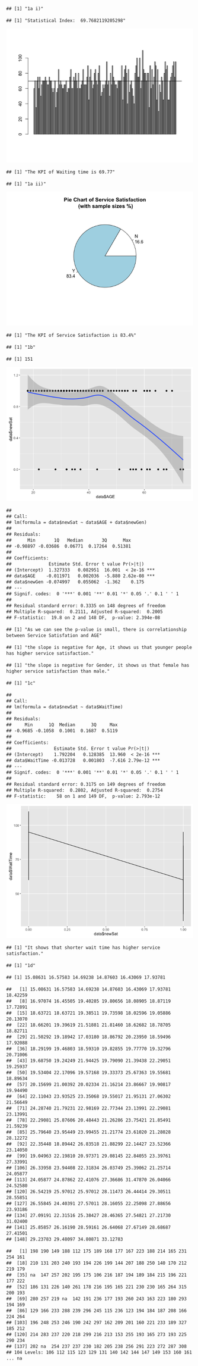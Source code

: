     ## [1] "1a i)"

    ## [1] "Statistical Index:  69.7682119205298"

![](IS4250_Tut2_files/figure-markdown_strict/unnamed-chunk-1-1.png)  

    ## [1] "The KPI of Waiting time is 69.77"

    ## [1] "1a ii)"

![](IS4250_Tut2_files/figure-markdown_strict/unnamed-chunk-1-2.png)  

    ## [1] "The KPI of Service Satisfaction is 83.4%"

    ## [1] "1b"

    ## [1] 151

![](IS4250_Tut2_files/figure-markdown_strict/unnamed-chunk-1-3.png)  

    ## 
    ## Call:
    ## lm(formula = data$newSat ~ data$AGE + data$newGen)
    ## 
    ## Residuals:
    ##      Min       1Q   Median       3Q      Max 
    ## -0.98897 -0.03686  0.06771  0.17264  0.51381 
    ## 
    ## Coefficients:
    ##              Estimate Std. Error t value Pr(>|t|)    
    ## (Intercept)  1.327333   0.082951  16.001  < 2e-16 ***
    ## data$AGE    -0.011971   0.002036  -5.880 2.62e-08 ***
    ## data$newGen -0.074997   0.055062  -1.362    0.175    
    ## ---
    ## Signif. codes:  0 '***' 0.001 '**' 0.01 '*' 0.05 '.' 0.1 ' ' 1
    ## 
    ## Residual standard error: 0.3335 on 148 degrees of freedom
    ## Multiple R-squared:  0.2111, Adjusted R-squared:  0.2005 
    ## F-statistic:  19.8 on 2 and 148 DF,  p-value: 2.394e-08

    ## [1] "As we can see the p-value is small, there is correlationship between Service Satisfation and AGE"

    ## [1] "the slope is negative for Age, it shows us that younger people has higher service satisfaction."

    ## [1] "the slope is negative for Gender, it shows us that female has higher service satisfaction than male."

    ## [1] "1c"

    ## 
    ## Call:
    ## lm(formula = data$newSat ~ data$WaitTime)
    ## 
    ## Residuals:
    ##     Min      1Q  Median      3Q     Max 
    ## -0.9685 -0.1058  0.1001  0.1687  0.5119 
    ## 
    ## Coefficients:
    ##                Estimate Std. Error t value Pr(>|t|)    
    ## (Intercept)    1.792204   0.128385  13.960  < 2e-16 ***
    ## data$WaitTime -0.013728   0.001803  -7.616 2.79e-12 ***
    ## ---
    ## Signif. codes:  0 '***' 0.001 '**' 0.01 '*' 0.05 '.' 0.1 ' ' 1
    ## 
    ## Residual standard error: 0.3175 on 149 degrees of freedom
    ## Multiple R-squared:  0.2802, Adjusted R-squared:  0.2754 
    ## F-statistic:    58 on 1 and 149 DF,  p-value: 2.793e-12

![](IS4250_Tut2_files/figure-markdown_strict/unnamed-chunk-1-4.png)  

    ## [1] "It shows that shorter wait time has higher service satisfaction."

    ## [1] "1d"

    ## [1] 15.08631 16.57583 14.69238 14.87603 16.43069 17.93781

    ##   [1] 15.08631 16.57583 14.69238 14.87603 16.43069 17.93781 18.42259
    ##   [8] 16.97074 16.45505 19.40285 19.80656 18.08905 18.87119 17.72891
    ##  [15] 18.63721 18.63721 19.38511 19.73598 18.02596 19.05886 20.13070
    ##  [22] 18.66201 19.39619 21.51881 21.81460 18.62682 18.78705 18.82711
    ##  [29] 21.50292 19.18942 17.03180 18.86792 20.23950 18.59496 17.92088
    ##  [36] 18.29199 19.46803 18.59310 19.82855 19.77770 19.32796 20.71006
    ##  [43] 19.68750 19.24249 21.94425 19.79090 21.39438 22.29051 19.25937
    ##  [50] 19.53404 22.17096 19.57168 19.33373 25.67363 19.55681 18.89634
    ##  [57] 20.15699 21.00392 20.02334 21.16214 23.86667 19.90817 19.94490
    ##  [64] 22.11043 23.93525 23.35068 19.55017 21.95131 27.06302 21.56649
    ##  [71] 24.28740 21.79231 22.98169 22.77344 23.13991 22.29081 23.13991
    ##  [78] 22.29081 25.87606 20.48443 21.26286 23.75421 21.85491 21.59239
    ##  [85] 25.79640 23.95449 23.99455 21.21774 23.61020 21.28028 28.12272
    ##  [92] 22.35448 18.89442 26.83518 21.88299 22.14427 23.52366 23.14050
    ##  [99] 19.04963 22.19810 20.97371 29.08145 22.84055 23.39761 27.33991
    ## [106] 26.33958 23.94408 22.31834 26.03749 25.39062 21.25714 24.05877
    ## [113] 24.05877 24.87862 22.41076 27.36686 31.47870 26.04066 24.52580
    ## [120] 26.54219 25.97012 25.97012 28.11473 26.44414 29.30511 28.55851
    ## [127] 26.55845 24.40391 27.57011 28.16055 22.25098 27.88656 23.93186
    ## [134] 27.09191 22.31516 25.38427 28.46365 27.54821 27.21730 31.02400
    ## [141] 25.85857 26.16190 28.59161 26.64068 27.67149 28.68687 27.41501
    ## [148] 29.23783 29.48097 34.80871 33.12783

    ##   [1] 198 190 149 188 112 175 189 168 177 167 223 188 214 165 231 254 161
    ##  [18] 210 131 203 240 193 194 226 199 144 207 188 250 140 170 212 219 179
    ##  [35] na  147 257 202 195 175 106 216 187 194 189 184 215 196 221 177 222
    ##  [52] 186 131 226 140 261 178 216 195 165 221 230 230 165 264 315 200 193
    ##  [69] 280 257 219 na  142 191 236 177 193 260 243 163 223 180 293 194 169
    ##  [86] 129 166 233 288 239 296 245 115 236 123 194 184 187 208 166 224 264
    ## [103] 196 248 253 246 190 242 297 162 209 201 160 221 233 189 327 185 212
    ## [120] 214 283 237 220 218 299 216 213 153 255 193 165 273 193 225 290 234
    ## [137] 202 na  254 237 237 230 182 205 238 256 291 223 272 287 308
    ## 104 Levels: 106 112 115 123 129 131 140 142 144 147 149 153 160 161 ... na
